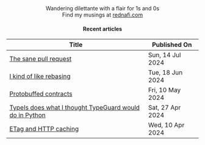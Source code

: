 <div align="center">
Wandering dilettante with a flair for 1s and 0s <br>
Find my musings at <a href="https://rednafi.com/" rel="me">rednafi.com</a>
<div>

#### Recent articles

| Title | Published On |
| ----- | ------------ |
| [The sane pull request](https://rednafi.com/misc/sane_pull_request/) | Sun, 14 Jul 2024 |
| [I kind of like rebasing](https://rednafi.com/misc/on_rebasing/) | Tue, 18 Jun 2024 |
| [Protobuffed contracts](https://rednafi.com/misc/protobuffed_contracts/) | Fri, 10 May 2024 |
| [TypeIs does what I thought TypeGuard would do in Python](https://rednafi.com/python/typeguard_vs_typeis/) | Sat, 27 Apr 2024 |
| [ETag and HTTP caching](https://rednafi.com/misc/etag_and_http_caching/) | Wed, 10 Apr 2024 |
